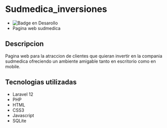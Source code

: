 # Sudmedica_inversiones
* ![Badge en Desarollo](https://img.shields.io/badge/STATUS-EN%20DESAROLLO-green)
* Pagina web sudmedica

## Descripcion
Pagina web para la atraccion de clientes que quieran invertir en la compania sudmedica ofreciendo un ambiente amigable tanto en escritorio como en mobile.

## Tecnologias utilizadas
- Laravel 12
- PHP
- HTML
- CSS3
- Javascript
- SQLite

